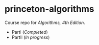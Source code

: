 # princeton-algorithms

Course repo for *Algorithms, 4th Edition*.

- PartI (_Completed_)
- PartII (_In progress_)
